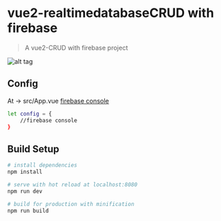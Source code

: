 # vue2-realtimedatabaseCRUD with firebase

> A vue2-CRUD with firebase project

![alt tag](http://i.imgur.com/nnEULeT.png)

## Config
At -> src/App.vue     [firebase console](https://console.firebase.google.com/)
``` bash
let config = {
    //firebase console
}
```
## Build Setup

``` bash
# install dependencies
npm install

# serve with hot reload at localhost:8080
npm run dev

# build for production with minification
npm run build
```

